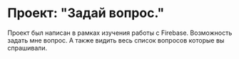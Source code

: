 # Проект: "Задай вопрос."
Проект был написан в рамках изучения работы с Firebase.
Возможность задать мне вопрос. А также видить весь список вопросов которые вы спрашивали.
